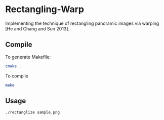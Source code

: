 # Rectangling-Warp
Implementing the technique of rectangling panoramic images via warping [He and Chang and Sun 2013].

## Compile
To generate Makefile:
```bash
cmake .
```
To compile
```bash
make
```

## Usage
```bash
./rectanglize sample.png
```
